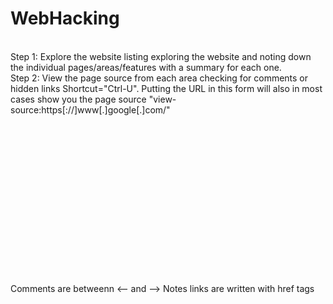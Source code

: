 # WebHacking
<br>
Step 1: Explore the website listing exploring the website and noting down the individual pages/areas/features with a summary for each one.
<br>
Step 2: View the page source from each area checking for comments or hidden links Shortcut="Ctrl-U". Putting the URL in this form will also in most cases show you the page source "view-source:https[://]www[.]google[.]com/"
<br>






<br><br><br><br><br><br><br><br><br><br><br><br><br><br><br>
Comments are betweenn <-- and -->
Notes links are written with href tags
